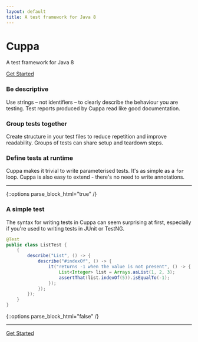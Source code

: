 ```yaml
---
layout: default
title: A test framework for Java 8
---
```


<div class="jumbotron text-center">
    <div class="container">
        <h1>Cuppa</h1>
        <p>A test framework for Java 8</p>
        <a href="{{ site.baseurl }}/docs/getting-started" class="btn btn-lg btn-primary">Get Started</a>
    </div>
</div>
<div class="container">
    <div class="row">
        <div class="col-md-4">
            <h3>Be descriptive</h3>
            <p>Use strings – not identifiers – to clearly describe the behaviour you are testing. Test reports
            produced by Cuppa read like good documentation.</p>
        </div>
        <div class="col-md-4">
            <h3>Group tests together</h3>
            <p>Create structure in your test files to reduce repetition and improve readability. Groups of tests can
            share setup and teardown steps.</p>
        </div>
        <div class="col-md-4">
            <h3>Define tests at runtime</h3>
            <p>Cuppa makes it trivial to write parameterised tests. It's as simple as a <code>for</code> loop.
            Cuppa is also easy to extend - there's no need to write annotations.</p>
        </div>
    </div>
</div>
<hr class="mini-hr">
{::options parse_block_html="true" /}
<div class="container">

### A simple test

The syntax for writing tests in Cuppa can seem surprising at first, especially if you're used to writing tests in JUnit
or TestNG.

```java
@Test
public class ListTest {
    {
        describe("List", () -> {
            describe("#indexOf", () -> {
                it("returns -1 when the value is not present", () -> {
                    List<Integer> list = Arrays.asList(1, 2, 3);
                    assertThat(list.indexOf(5)).isEqualTo(-1);
                });
            });
        });
    }
}
```

</div>
{::options parse_block_html="false" /}
<hr class="mini-hr">
<div class="text-center">
    <a href="{{ site.baseurl }}/docs/getting-started" class="btn btn-primary">Get Started</a>
</div>